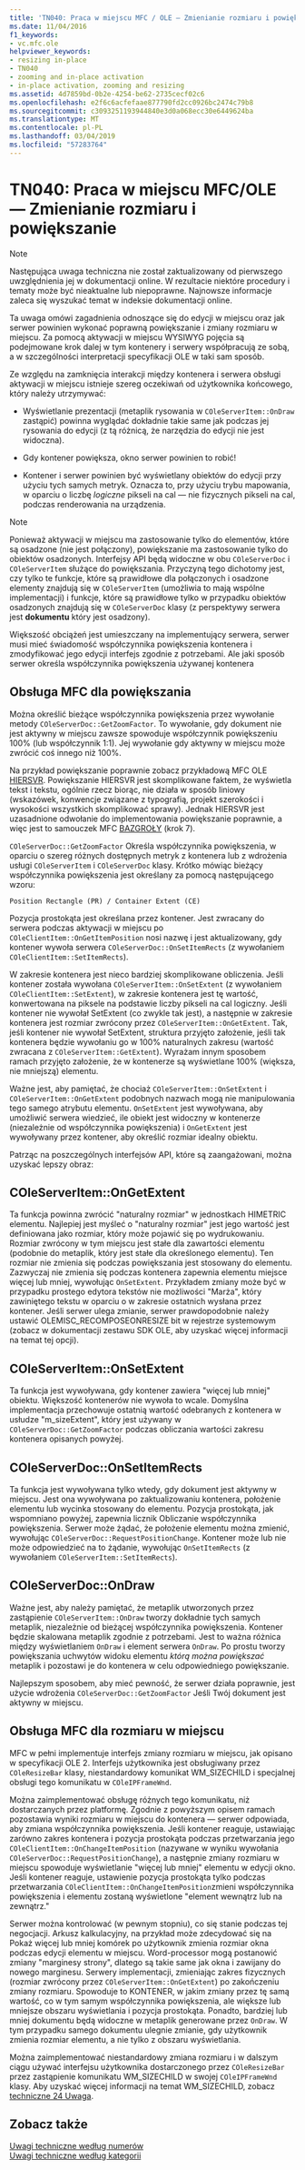 ```yaml
---
title: 'TN040: Praca w miejscu MFC / OLE — Zmienianie rozmiaru i powiększanie'
ms.date: 11/04/2016
f1_keywords:
- vc.mfc.ole
helpviewer_keywords:
- resizing in-place
- TN040
- zooming and in-place activation
- in-place activation, zooming and resizing
ms.assetid: 4d7859bd-0b2e-4254-be62-2735cecf02c6
ms.openlocfilehash: e2f6c6acfefaae877790fd2cc0926bc2474c79b8
ms.sourcegitcommit: c3093251193944840e3d0a068ecc30e6449624ba
ms.translationtype: MT
ms.contentlocale: pl-PL
ms.lasthandoff: 03/04/2019
ms.locfileid: "57283764"
---
```

# <a name="tn040-mfcole-in-place-resizing-and-zooming"></a>TN040: Praca w miejscu MFC/OLE — Zmienianie rozmiaru i powiększanie

> [!NOTE]
>  Następująca uwaga techniczna nie został zaktualizowany od pierwszego uwzględnienia jej w dokumentacji online. W rezultacie niektóre procedury i tematy może być nieaktualne lub niepoprawne. Najnowsze informacje zaleca się wyszukać temat w indeksie dokumentacji online.

Ta uwaga omówi zagadnienia odnoszące się do edycji w miejscu oraz jak serwer powinien wykonać poprawną powiększanie i zmiany rozmiaru w miejscu. Za pomocą aktywacji w miejscu WYSIWYG pojęcia są podejmowane krok dalej w tym kontenery i serwery współpracują ze sobą, a w szczególności interpretacji specyfikacji OLE w taki sam sposób.

Ze względu na zamknięcia interakcji między kontenera i serwera obsługi aktywacji w miejscu istnieje szereg oczekiwań od użytkownika końcowego, który należy utrzymywać:

- Wyświetlanie prezentacji (metaplik rysowania w `COleServerItem::OnDraw` zastąpić) powinna wyglądać dokładnie takie same jak podczas jej rysowania do edycji (z tą różnicą, że narzędzia do edycji nie jest widoczna).

- Gdy kontener powiększa, okno serwer powinien to robić!

- Kontener i serwer powinien być wyświetlany obiektów do edycji przy użyciu tych samych metryk. Oznacza to, przy użyciu trybu mapowania, w oparciu o liczbę *logiczne* pikseli na cal — nie fizycznych pikseli na cal, podczas renderowania na urządzenia.

> [!NOTE]
>  Ponieważ aktywacji w miejscu ma zastosowanie tylko do elementów, które są osadzone (nie jest połączony), powiększanie ma zastosowanie tylko do obiektów osadzonych. Interfejsy API będą widoczne w obu `COleServerDoc` i `COleServerItem` służące do powiększania. Przyczyną tego dichotomy jest, czy tylko te funkcje, które są prawidłowe dla połączonych i osadzone elementy znajdują się w `COleServerItem` (umożliwia to mają wspólne implementacji) i funkcje, które są prawidłowe tylko w przypadku obiektów osadzonych znajdują się w `COleServerDoc` klasy (z perspektywy serwera jest **dokumentu** który jest osadzony).

Większość obciążeń jest umieszczany na implementujący serwera, serwer musi mieć świadomość współczynnika powiększenia kontenera i zmodyfikować jego edycji interfejs zgodnie z potrzebami. Ale jaki sposób serwer określa współczynnika powiększenia używanej kontenera

## <a name="mfc-support-for-zooming"></a>Obsługa MFC dla powiększania

Można określić bieżące współczynnika powiększenia przez wywołanie metody `COleServerDoc::GetZoomFactor`. To wywołanie, gdy dokument nie jest aktywny w miejscu zawsze spowoduje współczynnik powiększeniu 100% (lub współczynnik 1:1). Jej wywołanie gdy aktywny w miejscu może zwrócić coś innego niż 100%.

Na przykład powiększanie poprawnie zobacz przykładową MFC OLE [HIERSVR](../visual-cpp-samples.md). Powiększanie HIERSVR jest skomplikowane faktem, że wyświetla tekst i tekstu, ogólnie rzecz biorąc, nie działa w sposób liniowy (wskazówek, konwencje związane z typografią, projekt szerokości i wysokości wszystkich skomplikować sprawy). Jednak HIERSVR jest uzasadnione odwołanie do implementowania powiększanie poprawnie, a więc jest to samouczek MFC [BAZGROŁY](../visual-cpp-samples.md) (krok 7).

`COleServerDoc::GetZoomFactor` Określa współczynnika powiększenia, w oparciu o szereg różnych dostępnych metryk z kontenera lub z wdrożenia usługi `COleServerItem` i `COleServerDoc` klasy. Krótko mówiąc bieżący współczynnika powiększenia jest określany za pomocą następującego wzoru:

```
Position Rectangle (PR) / Container Extent (CE)
```

Pozycja prostokąta jest określana przez kontener. Jest zwracany do serwera podczas aktywacji w miejscu po `COleClientItem::OnGetItemPosition` nosi nazwę i jest aktualizowany, gdy kontener wywoła serwera `COleServerDoc::OnSetItemRects` (z wywołaniem `COleClientItem::SetItemRects`).

W zakresie kontenera jest nieco bardziej skomplikowane obliczenia. Jeśli kontener została wywołana `COleServerItem::OnSetExtent` (z wywołaniem `COleClientItem::SetExtent`), w zakresie kontenera jest tę wartość, konwertowana na piksele na podstawie liczby pikseli na cal logiczny. Jeśli kontener nie wywołał SetExtent (co zwykle tak jest), a następnie w zakresie kontenera jest rozmiar zwrócony przez `COleServerItem::OnGetExtent`. Tak, jeśli kontener nie wywołał SetExtent, struktura przyjęto założenie, jeśli tak kontenera będzie wywołaniu go w 100% naturalnych zakresu (wartość zwracana z `COleServerItem::GetExtent`). Wyrażam innym sposobem ramach przyjęto założenie, że w kontenerze są wyświetlane 100% (większa, nie mniejszą) elementu.

Ważne jest, aby pamiętać, że chociaż `COleServerItem::OnSetExtent` i `COleServerItem::OnGetExtent` podobnych nazwach mogą nie manipulowania tego samego atrybutu elementu. `OnSetExtent` jest wywoływana, aby umożliwić serwera wiedzieć, ile obiekt jest widoczny w kontenerze (niezależnie od współczynnika powiększenia) i `OnGetExtent` jest wywoływany przez kontener, aby określić rozmiar idealny obiektu.

Patrząc na poszczególnych interfejsów API, które są zaangażowani, można uzyskać lepszy obraz:

## <a name="coleserveritemongetextent"></a>COleServerItem::OnGetExtent

Ta funkcja powinna zwrócić "naturalny rozmiar" w jednostkach HIMETRIC elementu. Najlepiej jest myśleć o "naturalny rozmiar" jest jego wartość jest definiowana jako rozmiar, który może pojawić się po wydrukowaniu. Rozmiar zwrócony w tym miejscu jest stałe dla zawartości elementu (podobnie do metaplik, który jest stałe dla określonego elementu). Ten rozmiar nie zmienia się podczas powiększania jest stosowany do elementu. Zazwyczaj nie zmienia się podczas kontenera zapewnia elementu miejsce więcej lub mniej, wywołując `OnSetExtent`. Przykładem zmiany może być w przypadku prostego edytora tekstów nie możliwości "Marża", który zawiniętego tekstu w oparciu o w zakresie ostatnich wysłana przez kontener. Jeśli serwer ulega zmianie, serwer prawdopodobnie należy ustawić OLEMISC_RECOMPOSEONRESIZE bit w rejestrze systemowym (zobacz w dokumentacji zestawu SDK OLE, aby uzyskać więcej informacji na temat tej opcji).

## <a name="coleserveritemonsetextent"></a>COleServerItem::OnSetExtent

Ta funkcja jest wywoływana, gdy kontener zawiera "więcej lub mniej" obiektu. Większość kontenerów nie wywoła to wcale. Domyślna implementacja przechowuje ostatnią wartość odebranych z kontenera w usłudze "m_sizeExtent", który jest używany w `COleServerDoc::GetZoomFactor` podczas obliczania wartości zakresu kontenera opisanych powyżej.

## <a name="coleserverdoconsetitemrects"></a>COleServerDoc::OnSetItemRects

Ta funkcja jest wywoływana tylko wtedy, gdy dokument jest aktywny w miejscu. Jest ona wywoływana po zaktualizowaniu kontenera, położenie elementu lub wycinka stosowany do elementu. Pozycja prostokąta, jak wspomniano powyżej, zapewnia licznik Obliczanie współczynnika powiększenia. Serwer może żądać, że położenie elementu można zmienić, wywołując `COleServerDoc::RequestPositionChange`. Kontener może lub nie może odpowiedzieć na to żądanie, wywołując `OnSetItemRects` (z wywołaniem `COleServerItem::SetItemRects`).

## <a name="coleserverdocondraw"></a>COleServerDoc::OnDraw

Ważne jest, aby należy pamiętać, że metaplik utworzonych przez zastąpienie `COleServerItem::OnDraw` tworzy dokładnie tych samych metaplik, niezależnie od bieżącej współczynnika powiększenia. Kontener będzie skalowana metaplik zgodnie z potrzebami. Jest to ważna różnica między wyświetlaniem `OnDraw` i element serwera `OnDraw`. Po prostu tworzy powiększania uchwytów widoku elementu *którą można powiększać* metaplik i pozostawi je do kontenera w celu odpowiedniego powiększanie.

Najlepszym sposobem, aby mieć pewność, że serwer działa poprawnie, jest użycie wdrożenia `COleServerDoc::GetZoomFactor` Jeśli Twój dokument jest aktywny w miejscu.

## <a name="mfc-support-for-in-place-resizing"></a>Obsługa MFC dla rozmiaru w miejscu

MFC w pełni implementuje interfejs zmiany rozmiaru w miejscu, jak opisano w specyfikacji OLE 2. Interfejs użytkownika jest obsługiwany przez `COleResizeBar` klasy, niestandardowy komunikat WM_SIZECHILD i specjalnej obsługi tego komunikatu w `COleIPFrameWnd`.

Można zaimplementować obsługę różnych tego komunikatu, niż dostarczanych przez platformę. Zgodnie z powyższym opisem ramach pozostawia wyniki rozmiaru w miejscu do kontenera — serwer odpowiada, aby zmiana współczynnika powiększenia. Jeśli kontener reaguje, ustawiając zarówno zakres kontenera i pozycja prostokąta podczas przetwarzania jego `COleClientItem::OnChangeItemPosition` (nazywane w wyniku wywołania `COleServerDoc::RequestPositionChange`), a następnie zmiany rozmiaru w miejscu spowoduje wyświetlanie "więcej lub mniej" elementu w edycji okno. Jeśli kontener reaguje, ustawienie pozycja prostokąta tylko podczas przetwarzania `COleClientItem::OnChangeItemPosition`zmieni współczynnika powiększenia i elementu zostaną wyświetlone "element wewnątrz lub na zewnątrz."

Serwer można kontrolować (w pewnym stopniu), co się stanie podczas tej negocjacji. Arkusz kalkulacyjny, na przykład może zdecydować się na Pokaż więcej lub mniej komórek po użytkownik zmienia rozmiar okna podczas edycji elementu w miejscu. Word-processor mogą postanowić zmiany "marginesy strony", dlatego są takie same jak okna i zawijany do nowego marginesu. Serwery implementacji, zmieniając zakres fizycznych (rozmiar zwrócony przez `COleServerItem::OnGetExtent`) po zakończeniu zmiany rozmiaru. Spowoduje to KONTENER, w jakim zmiany przez tę samą wartość, co w tym samym współczynnika powiększenia, ale większe lub mniejsze obszaru wyświetlania i pozycja prostokąta. Ponadto, bardziej lub mniej dokumentu będą widoczne w metaplik generowane przez `OnDraw`. W tym przypadku samego dokumentu ulegnie zmianie, gdy użytkownik zmienia rozmiar elementu, a nie tylko z obszaru wyświetlania.

Można zaimplementować niestandardowy zmiana rozmiaru i w dalszym ciągu używać interfejsu użytkownika dostarczonego przez `COleResizeBar` przez zastąpienie komunikatu WM_SIZECHILD w swojej `COleIPFrameWnd` klasy. Aby uzyskać więcej informacji na temat WM_SIZECHILD, zobacz [techniczne 24 Uwaga](../mfc/tn024-mfc-defined-messages-and-resources.md).

## <a name="see-also"></a>Zobacz także

[Uwagi techniczne według numerów](../mfc/technical-notes-by-number.md)<br/>
[Uwagi techniczne według kategorii](../mfc/technical-notes-by-category.md)
